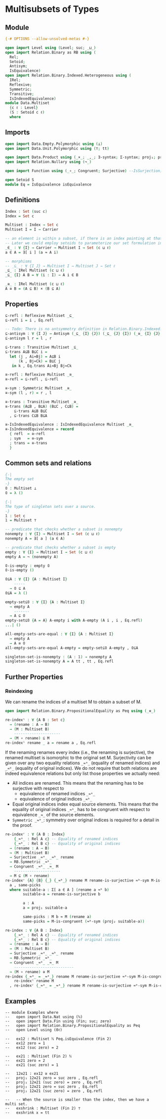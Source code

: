 # Multisubsets of Types

## Module

```agda
{-# OPTIONS --allow-unsolved-metas #-}

open import Level using (Level; suc; _⊔_)
open import Relation.Binary as RB using (
  Rel;
  Setoid;
  Antisym;
  IsEquivalence)
open import Relation.Binary.Indexed.Heterogeneous using (
  IRel;
  Reflexive;
  Symmetric;
  Transitive;
  IsIndexedEquivalence)
module Data.Multiset
  {c ℓ : Level}
  (S : Setoid c ℓ)
  where
```

## Imports

```agda
open import Data.Empty.Polymorphic using (⊥)
open import Data.Unit.Polymorphic using (⊤; tt)

open import Data.Product using (_×_; _,_; ∃-syntax; Σ-syntax; proj₁; proj₂)
open import Relation.Nullary using (¬_)

open import Function using (_∘_; Congruent; Surjective) --IsSurjection)

open Setoid S
module Eq = IsEquivalence isEquivalence
```

## Definitions

```agda
Index : Set (suc c)
Index = Set c

Multiset : Index → Set c
Multiset I = I → Carrier

-- an element is within a subset, if there is an index pointing at that element
-- Later we could employ setoids to parameterize our set formulation in the equivalence relation instead of always relying on propositional equality.
_∈_ : ∀ {I} → Carrier → Multiset I → Set (c ⊔ ℓ)
a ∈ A = ∃[ i ] (a ≈ A i)

-- morphisms
-- _⊆_ : ∀ {I J} → Multiset I → Multiset J → Set ℓ
_⊆_ : IRel Multiset (c ⊔ ℓ)
_⊆_ {I} A B = ∀ (i : I) → A i ∈ B

_≅_ : IRel Multiset (c ⊔ ℓ)
A ≅ B = (A ⊆ B) × (B ⊆ A)
```

## Properties
```agda
⊆-refl : Reflexive Multiset _⊆_
⊆-refl i = i , Eq.refl

-- Todo: There is no antsymmetry definition in Relation.Binary.Indexed.Heterogeneous.Definition. Adding that to the standard library would be good and a low hanging fruit.
⊆-antisym : ∀ {I J} → Antisym (_⊆_ {I} {J}) (_⊆_ {J} {I}) (_≅_ {I} {J})
⊆-antisym l r = l , r

⊆-trans : Transitive Multiset _⊆_
⊆-trans A⊆B B⊆C i =
  let (j , Ai≈Bj) = A⊆B i
      (k , Bj≈Ck) = B⊆C j
   in k , Eq.trans Ai≈Bj Bj≈Ck

≅-refl : Reflexive Multiset _≅_
≅-refl = ⊆-refl , ⊆-refl

≅-sym : Symmetric Multiset _≅_
≅-sym (l , r) = r , l

≅-trans : Transitive Multiset _≅_
≅-trans (A⊆B , B⊆A) (B⊆C , C⊆B) =
    ⊆-trans A⊆B B⊆C
  , ⊆-trans C⊆B B⊆A

≅-IsIndexedEquivalence : IsIndexedEquivalence Multiset _≅_
≅-IsIndexedEquivalence = record
  { refl  = ≅-refl
  ; sym   = ≅-sym
  ; trans = ≅-trans
  }
```

## Common sets and relations

```agda
{-|
The empty set
-}
𝟘 : Multiset ⊥
𝟘 = λ ()

{-|
The type of singleton sets over a source.
-}
𝟙 : Set c
𝟙 = Multiset ⊤

-- predicate that checks whether a subset is nonempty
nonempty : ∀ {I} → Multiset I → Set (c ⊔ ℓ)
nonempty A = ∃[ a ] (a ∈ A)

-- predicate that checks whether a subset is empty
empty : ∀ {I} → Multiset I → Set (c ⊔ ℓ)
empty A = ¬ (nonempty A)

𝟘-is-empty : empty 𝟘
𝟘-is-empty ()

𝟘⊆A : ∀ {I} {A : Multiset I}
    -----
  → 𝟘 ⊆ A
𝟘⊆A = λ ()

empty-set⊆𝟘 : ∀ {I} {A : Multiset I}
  → empty A
    -------
  → A ⊆ 𝟘
empty-set⊆𝟘 {A = A} A-empty i with A-empty (A i , i , Eq.refl)
...| ()

all-empty-sets-are-equal : ∀ {I} {A : Multiset I}
  → empty A
  → A ≅ 𝟘
all-empty-sets-are-equal A-empty = empty-set⊆𝟘 A-empty , 𝟘⊆A

singleton-set-is-nonempty : (A : 𝟙) → nonempty A
singleton-set-is-nonempty A = A tt , tt , Eq.refl
```

## Further Properties

### Reindexing

We can rename the indices of a multiset M to obtain a subset of M.
```agda
open import Relation.Binary.PropositionalEquality as Peq using (_≡_)

re-indexˡ : ∀ {A B : Set c}
  → (rename : A → B)
  → (M : Multiset B)
    ---------------------
  → (M ∘ rename) ⊆ M
re-indexˡ rename _ a = rename a , Eq.refl
```

If the renaming renames every index (i.e., the renaming is surjective), the
renamed multiset is isomorphic to the original set M.
Surjectivity can be given over any two equality relations `_≈ᵃ_` (equality of renamed indices) and `_≈ᵇ_` (equality of original indices).
We do not require that both relations are indeed equivalence relations but only list those properties we actually need:
  - All indices are renamed. This means that the renaming has to be surjective with respect to
    - equivalence of renamed indices `_≈ᵃ_`
    - equivalence of original indices `_≈ᵇ_`
  - Equal original indices index equal source elements. This means that the equality of original indices `_≈ᵇ_` has to be congruent with
    respect to equivalence `_≈_` of the source elements.
  - `Symmetric _≈ᵇ_`: symmetry over original indices is required for a detail in the proof.
```agda
re-indexʳ : ∀ {A B : Index}
    {_≈ᵃ_ : Rel A c} -- Equality of renamed indices
    {_≈ᵇ_ : Rel B c} -- Equality of original indices
  → (rename : A → B)
  → (M : Multiset B)
  → Surjective _≈ᵃ_ _≈ᵇ_ rename
  → RB.Symmetric _≈ᵇ_
  → Congruent _≈ᵇ_ _≈_ M
    ---------------------
  → M ⊆ (M ∘ rename)
re-indexʳ {A} {B} {_} {_≈ᵇ_} rename M rename-is-surjective ≈ᵇ-sym M-is-congruent b =
  a , same-picks
  where suitable-a : Σ[ a ∈ A ] (rename a ≈ᵇ b)
        suitable-a = rename-is-surjective b

        a : A
        a = proj₁ suitable-a

        same-picks : M b ≈ M (rename a)
        same-picks = M-is-congruent (≈ᵇ-sym (proj₂ suitable-a))

re-index : ∀ {A B : Index}
    {_≈ᵃ_ : Rel A c} -- Equality of renamed indices
    {_≈ᵇ_ : Rel B c} -- Equality of original indices
  → (rename : A → B)
  → (M : Multiset B)
  → Surjective _≈ᵃ_ _≈ᵇ_ rename
  → RB.Symmetric _≈ᵇ_
  → Congruent _≈ᵇ_ _≈_ M
    ---------------------------
  → (M ∘ rename) ≅ M
re-index {_≈ᵃ_ = _≈ᵃ_} rename M rename-is-surjective ≈ᵇ-sym M-is-congruent =
    re-indexˡ rename M
  , re-indexʳ {_≈ᵃ_ = _≈ᵃ_} rename M rename-is-surjective ≈ᵇ-sym M-is-congruent
```

## Examples

```
-- module Examples where
--   open import Data.Nat using (ℕ)
--   open import Data.Fin using (Fin; suc; zero)
--   open import Relation.Binary.PropositionalEquality as Peq
--   open Level using (0ℓ)

--   ex12 : Multiset ℕ Peq.isEquivalence (Fin 2)
--   ex12 zero = 1
--   ex12 (suc zero) = 2

--   ex21 : Multiset (Fin 2) ℕ
--   ex21 zero = 2
--   ex21 (suc zero) = 1

--   12≅21 : ex12 ≅ ex21
--   proj₁ 12≅21 zero = suc zero , Eq.refl
--   proj₁ 12≅21 (suc zero) = zero , Eq.refl
--   proj₂ 12≅21 zero = suc zero , Eq.refl
--   proj₂ 12≅21 (suc zero) = zero , Eq.refl

--   -- When the source is smaller than the index, then we have a multi set.
--   exshrink : Multiset (Fin 2) ⊤
--   exshrink x = tt
```
